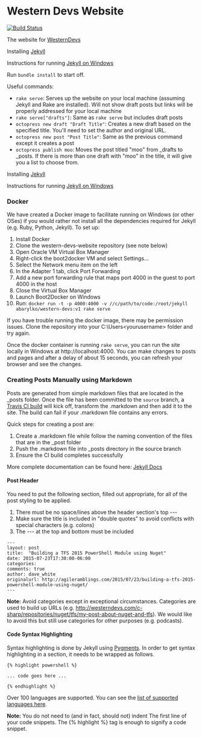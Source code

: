 # Western Devs Website

[![Build Status](https://travis-ci.org/westerndevs/western-devs-website.png)](https://travis-ci.org/westerndevs/western-devs-website)

The website for [WesternDevs](http://www.westerndevs.com)

Installing [Jekyll](http://jekyllrb.com/docs/installation/)

Instructions for running [Jekyll on Windows](http://jekyll-windows.juthilo.com/)

Run `bundle install` to start off.

Useful commands:

* `rake serve`: Serves up the website on your local machine (assuming Jekyll and Rake are installed). Will not show draft posts but links will be properly addressed for your local machine
* `rake serve["drafts"]`: Same as `rake serve` but includes draft posts
* `octopress new draft "Draft Title"`: Creates a new draft based on the specified title. You'll need to set the author and original URL.
* `octopress new post "Post Title"`: Same as the previous command except it creates a post
* `octopress publish moo`: Moves the post titled "moo" from _drafts to _posts. If there is more than one draft with "moo" in the title, it will give you a list to choose from.

Installing [Jekyll](http://jekyllrb.com/docs/installation/)

Instructions for running [Jekyll on Windows](http://jekyll-windows.juthilo.com/)

### Docker

We have created a Docker image to facilitate running on Windows (or other OSes) if you would rather not install all the dependencies required for Jekyll (e.g. Ruby, Python, Jekyll). To set up:

1. Install Docker
2. Clone the western-devs-website repository (see note below)
3. Open Oracle VM Virtual Box Manager
4. Right-click the boot2docker VM and select Settings...
5. Select the Network menu item on the left
6. In the Adapter 1 tab, click Port Forwarding
7. Add a new port forwarding rule that maps port 4000 in the guest to port 4000 in the host
8. Close the Virtual Box Manager
9. Launch Boot2Docker on Windows
10. Run: `docker run -t -p 4000:4000 -v //c/path/to/code:/root/jekyll abarylko/western-devs:v1 rake serve`

If you have trouble running the docker image, there may be permission issues. Clone the repository into your C:\Users\<yourusername> folder and try again.

Once the docker container is running `rake serve`, you can run the site locally in Windows at http://localhost:4000. You can make changes to posts and pages and after a delay of about 15 seconds, you can refresh your browser and see the changes.

### Creating Posts Manually using Markdown

Posts are generated from simple markdown files that are located in the _posts folder. Once the file has been committed to the `source` branch, a [Travis CI build](https://travis-ci.org/westerndevs/western-devs-website/) will kick off, transform the .markdown and then add it to the site. The build can fail if your .markdown file contains any errors.

Quick steps for creating a post are:  

1. Create a .markdown file while follow the naming convention of the files that are in the _post folder
2. Push the .markdown file into _posts directory in the source branch
3. Ensure the CI build completes successfully

More complete documentation can be found here: [Jekyll Docs](http://jekyllrb.com/docs/posts/)

#### Post Header
You need to put the following section, filled out appropriate, for all of the post styling to be applied.

1. There must be no space/lines above the header section's top ---
2. Make sure the title is included in "double quotes" to avoid conflicts with special characters (e.g. colons)
3. The --- at the top and bottom must be included

```
---
layout: post
title:  "Building a TFS 2015 PowerShell Module using Nuget"
date: 2015-07-23T17:30:00-06:00
categories:
comments: true
author: dave_white
originalurl: http://agileramblings.com/2015/07/23/building-a-tfs-2015-powershell-module-using-nuget/
---
```

**Note:** Avoid categories except in exceptional circumstances. Categories are used to build up URLs (e.g. http://westerndevs.com/c-sharp/repositories/nuget/tfs/my-post-about-nuget-and-tfs). We would like to avoid this but still use categories for other purposes (e.g. podcasts).


#### Code Syntax Highlighting

Syntax highlighting is done by Jekyll using [Pygments](http://pygments.org). In order to get syntax highlighting in a section, it needs to be wrapped as follows.

```
{% highlight powershell %}

... code goes here ...

{% endhighlight %}
```

Over 100 languages are supported. You can see the [list of supported languages here](http://pygments.org/languages/).

**Note:** You do not need to (and in fact, should not) indent The first line of your code snippets. The {% highlight %} tag is enough to signify a code snippet.
